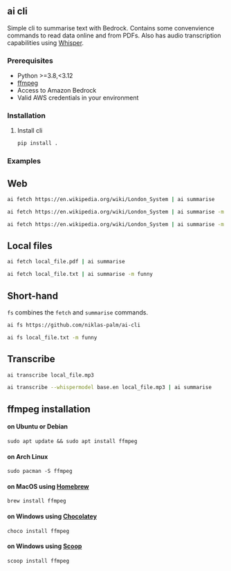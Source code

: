 ## ai cli

Simple cli to summarise text with Bedrock. Contains some convenvience commands to read data online and from PDFs.
Also has audio transcription capabilities using [Whisper](https://github.com/openai/whisper). 

### Prerequisites

- Python >=3.8,<3.12
- [ffmpeg](#ffmpeg)
- Access to Amazon Bedrock
- Valid AWS credentials in your environment

### Installation

1. Install cli

   ```bash
   pip install .
   ```

### Examples

## Web

```bash
ai fetch https://en.wikipedia.org/wiki/London_System | ai summarise
```

```bash
ai fetch https://en.wikipedia.org/wiki/London_System | ai summarise -m concise
```

```bash
ai fetch https://en.wikipedia.org/wiki/London_System | ai summarise -m joyful
```

## Local files

```bash
ai fetch local_file.pdf | ai summarise
```

```bash
ai fetch local_file.txt | ai summarise -m funny
```

## Short-hand

`fs` combines the `fetch` and `summarise` commands.

```bash
ai fs https://github.com/niklas-palm/ai-cli
```

```bash
ai fs local_file.txt -m funny
```
## Transcribe

```bash
ai transcribe local_file.mp3 
```

```bash
ai transcribe --whispermodel base.en local_file.mp3 | ai summarise
```

## ffmpeg installation

#### on Ubuntu or Debian
`sudo apt update && sudo apt install ffmpeg`

#### on Arch Linux
`sudo pacman -S ffmpeg`

#### on MacOS using [Homebrew](https://brew.sh/)
`brew install ffmpeg`

#### on Windows using [Chocolatey](https://chocolatey.org/)
`choco install ffmpeg`

#### on Windows using [Scoop](https://scoop.sh/)
`scoop install ffmpeg`